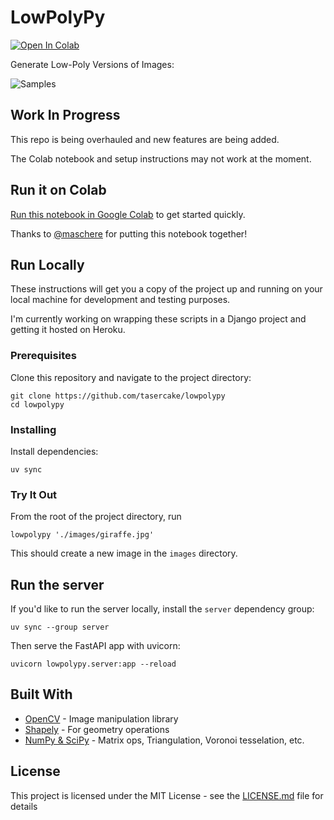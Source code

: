 # LowPolyPy

[![Open In Colab](https://colab.research.google.com/assets/colab-badge.svg)](https://colab.research.google.com/gist/maschere/6c789d70bbdaed2d89e1742f9d50a508/lowpolypy.ipynb)

Generate Low-Poly Versions of Images:

![Samples](images/samples.jpg)

## Work In Progress

This repo is being overhauled and new features are being added.

The Colab notebook and setup instructions may not work at the moment.

## Run it on Colab

[Run this notebook in Google Colab](https://colab.research.google.com/gist/maschere/6c789d70bbdaed2d89e1742f9d50a508/lowpolypy.ipynb) to get started quickly.

Thanks to [@maschere](https://gist.github.com/maschere/6c789d70bbdaed2d89e1742f9d50a508) for putting this notebook together!

## Run Locally

These instructions will get you a copy of the project up and running on your local machine for development and testing purposes.

I'm currently working on wrapping these scripts in a Django project and getting it hosted on Heroku.

### Prerequisites

Clone this repository and navigate to the project directory:

```shell
git clone https://github.com/tasercake/lowpolypy
cd lowpolypy
```

### Installing

Install dependencies:

```shell
uv sync
```

### Try It Out

From the root of the project directory, run

```shell
lowpolypy './images/giraffe.jpg'
```

This should create a new image in the `images` directory.

## Run the server

If you'd like to run the server locally, install the `server` dependency group:

```shell
uv sync --group server
```

Then serve the FastAPI app with uvicorn:

```shell
uvicorn lowpolypy.server:app --reload
```

## Built With

- [OpenCV](https://opencv.org/releases/) - Image manipulation library
- [Shapely](https://shapely.readthedocs.io/) - For geometry operations
- [NumPy & SciPy](https://www.scipy.org/) - Matrix ops, Triangulation, Voronoi tesselation, etc.

## License

This project is licensed under the MIT License - see the [LICENSE.md](LICENSE.md) file for details
